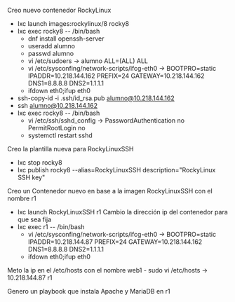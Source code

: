 Creo nuevo contenedor RockyLinux
 - lxc launch images:rockylinux/8 rocky8
 - lxc exec rocky8 -- /bin/bash
	- dnf install openssh-server
	- useradd alumno
	- passwd alumno
	- vi /etc/sudoers -> alumno ALL=(ALL) ALL
	- vi /etc/sysconfing/network-scripts/ifcg-eth0 -> BOOTPRO=static IPADDR=10.218.144.162 PREFIX=24 GATEWAY=10.218.144.162 DNS1=8.8.8.8 DNS2=1.1.1.1
	- ifdown eth0;ifup eth0
 - ssh-copy-id -i .ssh/id_rsa.pub alumno@10.218.144.162
 - ssh alumno@10.218.144.162
 - lxc exec rocky8 -- /bin/bash
	- vi /etc/ssh/sshd_config -> PasswordAuthentication no PermitRootLogin no
	- systemctl restart sshd
	 
Creo la plantilla nueva para RockyLinuxSSH
 - lxc stop rocky8
 - lxc publish rocky8 --alias=RockyLinuxSSH description="RockyLinux SSH key"
	
Creo un Contenedor nuevo en base a la imagen RockyLinuxSSH con el nombre r1
 - lxc launch RockyLinuxSSH r1
Cambio la dirección ip del contenedor para que sea fija
 - lxc exec r1 -- /bin/bash
	- vi /etc/sysconfing/network-scripts/ifcg-eth0 -> BOOTPRO=static IPADDR=10.218.144.87 PREFIX=24 GATEWAY=10.218.144.162 DNS1=8.8.8.8 DNS2=1.1.1.1
	- ifdown eth0;ifup eth0
	
Meto la ip en el /etc/hosts con el nombre web1
	- sudo vi /etc/hosts -> 10.218.144.87 r1

Genero un playbook que instala Apache y MariaDB en r1